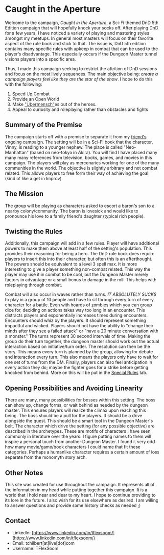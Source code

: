 Caught in the Aperture
======

Welcome to the campaign, *Caught in the Aperture*, a Sci-Fi themed DnD 5th Edition campaign that will hopefully knock your socks off. After playing DnD for a few years, I have noticed a variety of playing and mastering styles amongst my meetups. In general most masters will focus on their favorite aspect of the rule book and stick to that. The issue is, DnD 5th edition contains many specific rules with upkeep in combat that can be used to the player's disadvantage. This especially occurs if the Dungeon Master tunnel visions players into a specific area.


Thus, I made this campaign seeking to restrict the attrition of DnD sessions and focus on the most lively sequences. The main objective being: *create a campaign players feel like they are the star of the show*. I hope to do this with the following:

1. Speed Up Combat
2. Provide an Open World
3. Make ["Übermensch"](https://en.wikipedia.org/wiki/%C3%9Cbermensch)es out of the heroes.
4. Appeal to curiosity and roleplaying rather than obstacles and fights

## Summary of the Premise
The campaign starts off with a premise to separate it from my [friend's](https://www.youtube.com/channel/UCBocMftYMdTIUrkiWRKFmIg) ongoing campaign. The setting will be in a Sci-Fi book that the character, Vinny, is reading to a younger nephew. The place is called "Neo-Manhattan" (based on neo-tokyo in Akira). You will find I have placed many many many references from television, books, games, and movies in this campaign. The players will play as mercenaries working for one of the many communities in the world. The objective is slightly arbitrary and not combat related. This allows players to free form their way of achieving the goal (kind of like a get in Improv).

## The Mission
The group will be playing as characters asked to escort a baron's son to a nearby colony/community. The baron is lovesick and would like to pronounce his love to a family friend's daughter (typical rich people).

## Twisting the Rules
Additionally, this campaign will add in a few rules. Player will have additional powers to make them above at least half of the setting's population. This provides their reasoning for being a hero. The DnD rule book does require players to insert this into their character, but often this is an afterthought. The powers should be equivalent to a level 3 spell max. It is more interesting to give a player something non-combat related. This way the player may use it in combat to be cool, but the Dungeon Master merely factors in advantage or a small bonus to damage in the roll. This helps with roleplaying through combat.


Combat will also occur in waves rather than turns. *IT ABSOLUTELY SUCKS* to play in a group of 10 people and have to sit through every turn of every character for a battle. Even with hoards of zombies which you can group dice for, deciding on actions takes way too long in an encounter. This distracts players and exponentially increases times during encounters. Encounters should whiz by the players. It should represent something impactful and wicked. Players should not have the ability to "change their minds after they see a failed attack" or "have a 20 minute conversation with a monster." The turns represent 30 second intervals of time. Making the group do their turn together, the dungeon master should work out the actual interaction based on initiative/turn order. The resolution can then be the story. This means every turn is planned by the group, allowing for debate and interaction every turn. This also means the players only have to wait for one set of turns from the DM. Finally, players can also feel anticipation in every action they do; maybe the fighter goes for a strike before getting knocked from behind. More on this will be put in the [Special Rules](#Special%20Rules) tab.

## Opening Possibilities and Avoiding Linearity
There are many, many possibilities for bosses within this setting. The boss can show up, change forms, or wait behind as needed by the dungeon master. This ensures players will realize the climax upon reaching this being. The boss should be a pull for the players. It should be a drive alongside the quest. This should be a smart tool in the Dungeon Master's belt. The character which drive the setting (for any possible objective) are described in the archetypes. These are motifs of characters I have seen commonly in literature over the years. I figure putting names to them will inspire a personal touch from another Dungeon Master. I found it very odd how many movie/game/book characters I could name that fit these categories. Perhaps a humanlike character requires a certain amount of loss separate from the monomyth story arch.


## Other Notes
This site was created for use throughout the campaign. It represents all of the information in my head while putting together this campaign. It is a world that I hold near and dear to my heart. I hope to continue providing to its lore in the future. I also wish for its use elsewhere as desired. I am willing to answer questions and provide some history checks as needed ;)


## Contact
- LinkedIn: [https://www.linkedin.com/in/tflexsoom/](https://www.linkedin.com/in/tflexsoom/)
- Email: tchilbert\[at\]live\[dot\]com
- Username: TFlexSoom
